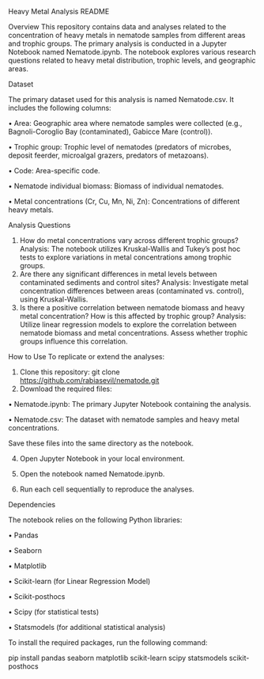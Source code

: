 Heavy Metal Analysis README

Overview
This repository contains data and analyses related to the concentration of heavy metals in nematode samples from different areas and trophic groups. The primary analysis is conducted in a Jupyter Notebook named Nematode.ipynb. The notebook explores various research questions related to heavy metal distribution, trophic levels, and geographic areas. 

Dataset

The primary dataset used for this analysis is named Nematode.csv. It includes the following columns: 

•	Area: Geographic area where nematode samples were collected (e.g., Bagnoli-Coroglio Bay (contaminated), Gabicce Mare (control)).

•	Trophic group: Trophic level of nematodes (predators of microbes, deposit feerder, microalgal grazers, predators of metazoans).

•	Code: Area-specific code.

•	Nematode individual biomass: Biomass of individual nematodes.

•	Metal concentrations (Cr, Cu, Mn, Ni, Zn): Concentrations of different heavy metals.

Analysis Questions
1.	How do metal concentrations vary across different trophic groups?
Analysis: The notebook utilizes Kruskal-Wallis and Tukey’s post hoc tests to explore variations in metal concentrations among trophic groups.
2.	Are there any significant differences in metal levels between contaminated sediments and control sites? 
Analysis: Investigate metal concentration differences between areas (contaminated vs. control), using Kruskal-Wallis.
3.	Is there a positive correlation between nematode biomass and heavy metal concentration? How is this affected by trophic group?
Analysis: Utilize linear regression models to explore the correlation between nematode biomass and metal concentrations. Assess whether trophic groups influence this correlation.

How to Use
To replicate or extend the analyses:
1.	Clone this repository: git clone https://github.com/rabiasevil/nematode.git
2.	Download the required files:
   
•	Nematode.ipynb: The primary Jupyter Notebook containing the analysis.

•	Nematode.csv: The dataset with nematode samples and heavy metal concentrations.

Save these files into the same directory as the notebook.

4.	Open Jupyter Notebook in your local environment.
   
6.	Open the notebook named Nematode.ipynb.
   
8.	Run each cell sequentially to reproduce the analyses.


Dependencies

The notebook relies on the following Python libraries:

•	Pandas

•	Seaborn

•	Matplotlib

•	Scikit-learn (for Linear Regression Model)

•	Scikit-posthocs

•	Scipy (for statistical tests)

•	Statsmodels (for additional statistical analysis)

To install the required packages, run the following command:

pip install pandas seaborn matplotlib scikit-learn scipy statsmodels scikit-posthocs

